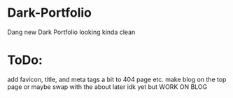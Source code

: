 # Dark-Portfolio
Dang new Dark Portfolio looking kinda clean

#  ToDo:
add favicon, title, and meta tags a bit to 404 page etc.
make blog on the top page or maybe swap with the about later idk yet but WORK ON BLOG
